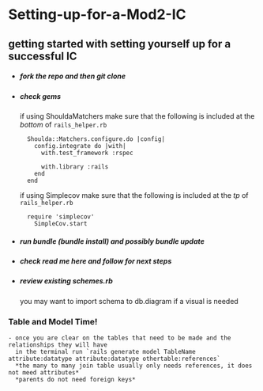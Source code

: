 # Setting-up-for-a-Mod2-IC

## getting started with setting yourself up for a successful IC
  - ##### fork the repo and then git clone
  - ##### check gems
      if using ShouldaMatchers make sure that the following is included at the *bottom* of `rails_helper.rb`
        
          Shoulda::Matchers.configure.do |config|
            config.integrate do |with|
              with.test_framework :rspec
              
              with.library :rails
            end
          end
      
      if using Simplecov make sure that the following is included at the *tp* of `rails_helper.rb`
      
          require 'simplecov'
            SimpleCov.start
  - ##### run bundle (bundle install) and possibly bundle update
  - ##### check read me here and follow for next steps
  - ##### review existing schemes.rb
      you may want to import schema to db.diagram if a visual is needed
  ### Table and Model Time!
    - once you are clear on the tables that need to be made and the relationships they will have
      in the terminal run `rails generate model TableName attribute:datatype attribute:datatype othertable:references`
      *the many to many join table usually only needs references, it does not meed attributes*
      *parents do not need foreign keys*
    
  
          
  
